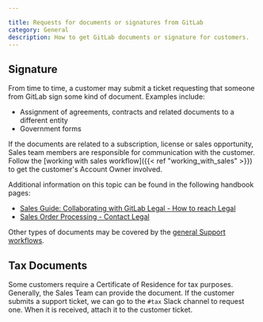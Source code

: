 ```yaml
---

title: Requests for documents or signatures from GitLab
category: General
description: How to get GitLab documents or signature for customers.
---
```


## Signature

From time to time, a customer may submit a ticket requesting that someone from
GitLab sign some kind of document. Examples include:

- Assignment of agreements, contracts and related documents to a different entity
- Government forms

If the documents are related to a subscription, license or sales opportunity,
Sales team members are responsible for communication with the customer. Follow
the [working with sales workflow]({{< ref "working_with_sales" >}}) to get the customer's
Account Owner involved.

Additional information on this topic can be found in the following handbook pages:

- [Sales Guide: Collaborating with GitLab Legal - How to reach Legal](/handbook/legal/customer-negotiations/)
- [Sales Order Processing - Contact Legal](/handbook/sales/field-operations/order-processing/#contact-legal)

Other types of documents may be covered by the [general Support workflows](/handbook/support/workflows/_index.md).

## Tax Documents

Some customers require a Certificate of Residence for tax purposes. Generally, the Sales Team can provide the document. If the customer submits a support ticket, we can go to the `#tax` Slack channel to request one. When it is received, attach it to the customer ticket.
